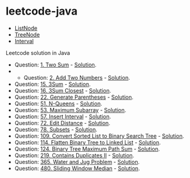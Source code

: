 # leetcode-java


- [ListNode](https://github.com/fluency03/leetcode-java/blob/master/ListNode.java)
- [TreeNode](https://github.com/fluency03/leetcode-java/blob/master/TreeNode.java)
- [Interval](https://github.com/fluency03/leetcode-java/blob/master/Interval.java)


Leetcode solution in Java

- Question: [1. Two Sum](https://leetcode.com/problems/two-sum/) - [Solution](https://github.com/fluency03/leetcode-java/blob/master/TwoSum1.java).
- - Question: [2. Add Two Numbers](https://leetcode.com/problems/add-two-numbers/) - [Solution](https://github.com/fluency03/leetcode-java/blob/master/AddTwoNumbers2.java).
- Question: [15. 3Sum](https://leetcode.com/problems/3sum/) - [Solution](https://github.com/fluency03/leetcode-java/blob/master/ThreeSum15.java).
- Question: [16. 3Sum Closest](https://leetcode.com/problems/3sum-closest/) - [Solution](https://github.com/fluency03/leetcode-java/blob/master/ThreeSumClosest16.java).
- Question: [22. Generate Parentheses](https://leetcode.com/problems/generate-parentheses/) - [Solution](https://github.com/fluency03/leetcode-java/blob/master/GenerateParentheses22.java).
- Question: [51. N-Queens](https://leetcode.com/problems/n-queens/) - [Solution](https://github.com/fluency03/leetcode-java/blob/master/NQueens51.java).
- Question: [53. Maximum Subarray](https://leetcode.com/problems/maximum-subarray/) - [Solution](https://github.com/fluency03/leetcode-java/blob/master/MaximumSubarray53.java).
- Question: [57. Insert Interval](https://leetcode.com/problems/insert-interval/) - [Solution](https://github.com/fluency03/leetcode-java/blob/master/InsertInterval57.java).
- Question: [72. Edit Distance](https://leetcode.com/problems/edit-distance/) - [Solution](https://github.com/fluency03/leetcode-java/blob/master/EditDistance72.java).
- Question: [78. Subsets](https://leetcode.com/problems/subsets/) - [Solution](https://github.com/fluency03/leetcode-java/blob/master/Subsets78.java).
- Question: [109. Convert Sorted List to Binary Search Tree](https://leetcode.com/problems/convert-sorted-list-to-binary-search-tree/) - [Solution](https://github.com/fluency03/leetcode-java/blob/master/ConvertSortedListToBST109.java).
- Question: [114. Flatten Binary Tree to Linked List](https://leetcode.com/problems/flatten-binary-tree-to-linked-list/) - [Solution](https://github.com/fluency03/leetcode-java/blob/master/FlattenBinaryTreeToLinkedList114.java).
- Question: [124. Binary Tree Maximum Path Sum](https://leetcode.com/problems/binary-tree-maximum-path-sum/) - [Solution](https://github.com/fluency03/leetcode-java/blob/master/BinaryTreeMaximumPathSum124.java).
- Question: [219. Contains Duplicates II](https://leetcode.com/problems/contains-duplicate-ii/) - [Solution](https://github.com/fluency03/leetcode-java/blob/master/ContainsDuplicatesII219.java).
- Question: [365. Water and Jug Problem](https://leetcode.com/problems/water-and-jug-problem/) - [Solution](https://github.com/fluency03/leetcode-java/blob/master/WaterAndJugProblem365.java).
- Question: [480. Sliding Window Median](https://leetcode.com/problems/sliding-window-median/) - [Solution](https://github.com/fluency03/leetcode-java/blob/master/SlidingWindowMedian480.java).
